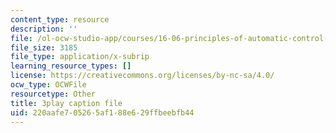 ```yaml
---
content_type: resource
description: ''
file: /ol-ocw-studio-app/courses/16-06-principles-of-automatic-control-fall-2012/220aafe705265af188e629ffbeebfb44_Ug6DYV6za-k.srt
file_size: 3185
file_type: application/x-subrip
learning_resource_types: []
license: https://creativecommons.org/licenses/by-nc-sa/4.0/
ocw_type: OCWFile
resourcetype: Other
title: 3play caption file
uid: 220aafe7-0526-5af1-88e6-29ffbeebfb44
---
```

